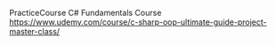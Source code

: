 PracticeCourse
C# Fundamentals Course
https://www.udemy.com/course/c-sharp-oop-ultimate-guide-project-master-class/
